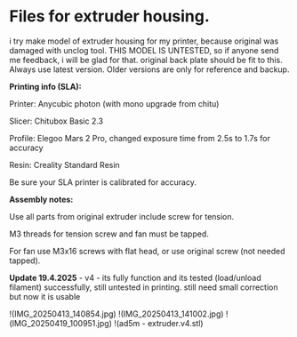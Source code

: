 # Files for extruder housing.
i try make model of extruder housing for my printer, because original was damaged with unclog tool. THIS MODEL IS UNTESTED, so if anyone send me feedback, i will be glad for that. original back plate should be fit to this.
Always use latest version. Older versions are only for reference and backup.
 

**Printing info (SLA):**

Printer: Anycubic photon (with mono upgrade from chitu)

Slicer: Chitubox Basic 2.3

Profile: Elegoo Mars 2 Pro, changed exposure time from 2.5s to 1.7s for accuracy

Resin: Creality Standard Resin

Be sure your SLA printer is calibrated for accuracy.

 

**Assembly notes:**

Use all parts from original extruder include screw for tension.

M3 threads for tension screw and fan must be tapped.

For fan use M3x16 screws with flat head, or use original screw (not needed tapped).


**Update 19.4.2025** - v4 - its fully function and its tested (load/unload filament) successfully, still untested in printing. still need small correction but now it is usable

!(IMG_20250413_140854.jpg)
!(IMG_20250413_141002.jpg)
!(IMG_20250419_100951.jpg)
!(ad5m - extruder.v4.stl)
